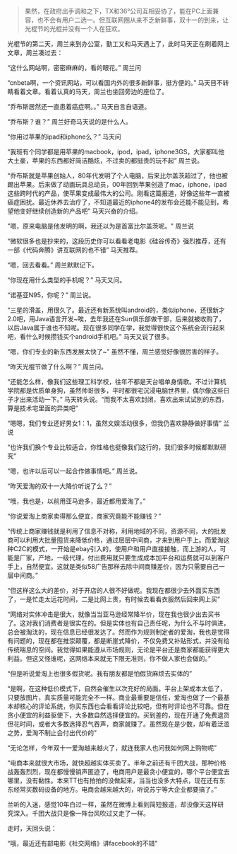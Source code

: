 > 果然，在政府出手调和之下，TX和36°公司互相妥协了，能在PC上面兼容，也不会有用户二选一。但互联网圈从来不乏新鲜事，双十一的到来，让光棍节的光棍并没有一个人在狂欢。

光棍节的第二天，周兰来到办公室，勤工又和马天遇上了，此时马天正在刷着网上文章，周兰凑过去：

“这什么网站啊，密密麻麻的，看的眼花。” 周兰问

“cnbeta啊，一个资讯网站，可以看国内外的很多新鲜事，挺方便的。” 马天目不转睛看着文章。看着认真的马天，周兰也坐回旁边的座位了。

“乔布斯居然还一直患着癌症啊。。” 马天自言自语道。

“乔布斯？谁？” 周兰好奇马天说的是什么人。

“你用过苹果的ipad和iphone么？” 马天问

“我班有个同学都是用苹果的macbook，ipod，ipad，iphone3GS，大家都叫他大土豪，苹果的东西都好简洁酷炫，不过卖的都挺贵的玩不起” 周兰说。

“乔布斯就是苹果创始人，80年代发明了个人电脑，后来比尔盖茨超过了，他也被踢出苹果。后来做了动画玩具总动员，00年回到苹果创造了mac，iphone，ipad这些跨时代的产品，使苹果变成最伟大的公司。刚看这篇报道，好像这些年一直被癌症困扰。最近休养去治疗了，不知道最近的iphone4的发布会还能不能见到，希望他变好继续创造新的产品吧” 马天兴奋的介绍。

"嗯，原来电脑是他发明的啊，我还以为是首富比尔盖茨呢。" 周兰说

“微软很多也是抄来的，这段历史你可以看看老电影《硅谷传奇》强烈推荐，还有一部《代码奔腾》讲互联网的也不错” 马天推荐。

“嗯，回去看看。” 周兰默默记下。

“你现在用什么类型的手机呢？” 马天又问。

“诺基亚N95，你呢？” 周兰说。

“三星的滑盖，用很久了。最近还有新系统叫android的，类似iphone，还很新才2.0吧，用Java语言开发~唉，去年我还在Sun俱乐部做干部，后来就被收购了，以后Java属于谁也不知呢。现在很多同学在学，我觉得很快这个系统会流行起来吧，看什么时候攒钱买个android手机吧。”
马天又说了很多。

“嗯，你们专业的新东西发展太快了~” 虽然不懂，周兰感觉好像很厉害的样子。

“昨天光棍节做了什么啊？” 周兰问。

“还能怎么样，像我们这些理工科学校，往年不都是天台唱单身情歌。不过计算机学院都是优质单身狗，虽然帅哥很多，平时都很宅沉浸电脑世界里，偶尔像这些日子才出来活动一下。” 马天转头说。“而我不太喜欢封闭，喜欢出来试试别的东西，算是技术宅里面的异类吧”

“嗯嗯，我们专业还好男女1：1，虽然文娱活动很多，但我仍喜欢静静做好事情” 兰说

“也许我们换个专业比较适合，你性格也挺像我们这行的，我们很多时候都默默研究”

“嗯，也许以后可以一起合作做事情吧。” 周兰说。

“昨天爱淘的双十一大降价听说了么？”

“哦，我也是，以前用亚马逊多，最近都用爱淘了。”

“你说爱淘上商家卖得那么便宜，商家究竟能不能赚钱？”

“传统上商家赚钱就是利用了信息不对称，利用地域的不同，资源不同，大的批发商可以利用大批量囤货来降低价格，通过层层中间商，才来到用户手上。而爱淘这种C2C的模式，一开始是ebay引入的，使用户和用户直接接触，而上游的人，可能是厂家，产地，一级代理，付出费用就只要生成成本加平台和运费就可以到客户手上，自然便宜。这就是类似58广告那样去除中间商赚差价，因为只需要自己一层中间商。”

“但这样这么大的差价，对于开店的人很不好做呢。我现在都很少去外面买东西了，一是忙走太远花时间，二是比网上贵，有时候去看看衣服然后回来网上买”

“网络对实体冲击是很大，就像当当亚马逊经常降半价，现在我也很少出去买书了。这对我们消费者是很实在的。但是实体也有自己责任呢，为什么不与时俱进，总会被淘汰的，现在信息已经很发达了。然而作为规则制定者的爱淘，我也是觉得有问题的，现在都在推崇颠覆，都是断崖式降价，不仅免费又补贴形式，并没有给传统喘息的空间。我觉得如果能遵从市场规则，无论是平台还是商家都能获得更大利益。但这又怪谁呢，这网络本来就无下限无准则，你不做人家也会做的。”

“但是听说爱淘上也很多假货呢。我有朋友都是怕假货麻烦去实体的”

“是啊，在这种低价模式下，自然会催生以次充好的局面。平台上架成本太低了，只要放图片，真实质量可能完全不一样。商业最重要是信任，爱淘也做了一个最基本却核心的评论系统，你买东西也会看看评论比较吧，但有时评论也不可靠。但在贪小便宜的利益驱使下，大多数自然选择便宜的。买到差的，现在开通了免费退货但花时间，或者大多数选择忍气吞声，商家就赚了。虽然现在是少数，却有着泛滥之势，爱淘不制止会付出代价的”

“无论怎样，今年双十一爱淘越来越火了，就连我家人也问我如何网上购物呢”

“电商本来就很大市场，就快超越实体买卖了。半年之前还有千团大战，那种价格战轰轰烈烈，现在都慢慢销声匿迹了，电商用户是最贪小便宜的，哪个平台便宜去哪里，没有黏性。本来TT也有拍拍的没做起来，当当也没多大特点，现在还有东东经常买数码设备的地方。电商会越来越大的，听说苏宁等大企业都要搞了。”

兰听的入迷，感觉10年白过一样，虽然在微博上看到简短报道，却没像天这样研究深入。千团大战只是像一阵台风吹过又走了一样。

走时，天回头说：

“哦，最近还有部电影《社交网络》讲facebook的不错”